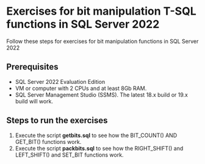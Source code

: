 # Exercises for bit manipulation T-SQL functions in SQL Server 2022

Follow these steps for exercises for bit manipulation functions in SQL Server 2022

## Prerequisites

- SQL Server 2022 Evaluation Edition
- VM or computer with 2 CPUs and at least 8Gb RAM.
- SQL Server Management Studio (SSMS). The latest 18.x build or 19.x build will work.

##  Steps to run the exercises

1. Execute the script **getbits.sql** to see how the BIT_COUNT() AND GET_BIT() functions work.
1. Execute the script **packbits.sql** to see how the RIGHT_SHIFT() and LEFT_SHIFT() and SET_BIT functions work.
